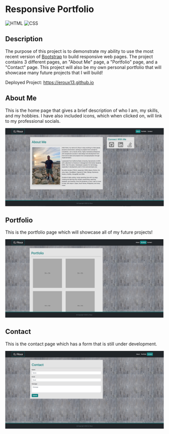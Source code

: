 # Responsive Portfolio
![HTML](https://img.shields.io/badge/HTML-84.6%25-red)
![CSS](https://img.shields.io/badge/CSS-15.4%25-purple)

## Description

The purpose of this project is to demonstrate my ability to use the most recent version of [Bootstrap](https://getbootstrap.com/) to build responsive web pages. The project contains 3 different pages, an "About Me" page, a "Portfolio" page, and a "Contact" page. This project will also be my own personal portfolio that will showcase many future projects that I will build! 

Deployed Project: https://eroux13.github.io

## About Me

This is the home page that gives a brief description of who I am, my skills, and my hobbies. I have also included icons, which when clicked on, will link to my professional socials. 

![About Me Webpage Screenshot](./assets/images/homePageScreenshot.png)

## Portfolio

This is the portfolio page which will showcase all of my future projects!

![Portfolio Webpage Screenshot](./assets/images/portfolioPageScreenshot.png)

## Contact

This is the contact page which has a form that is still under development.

![Contact Webpage Screenshot](./assets/images/contactPageScreenshot.png)